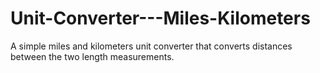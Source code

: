# Unit-Converter---Miles-Kilometers
A simple miles and kilometers unit converter that converts distances between the two length measurements.
